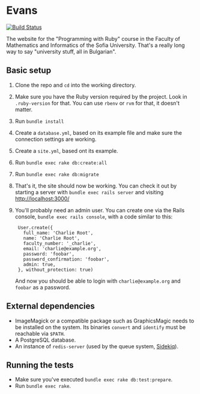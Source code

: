# Evans

[![Build Status](https://travis-ci.org/skanev/evans.png?branch=master)](https://travis-ci.org/skanev/evans)

The website for the "Programming with Ruby" course in the Faculty of
Mathematics and Informatics of the Sofia University. That's a really
long way to say "university stuff, all in Bulgarian".

## Basic setup

1. Clone the repo and `cd` into the working directory.
2. Make sure you have the Ruby version required by the project. Look in `.ruby-version` for that. You can use `rbenv` or `rvm` for that, it doesn't matter.
3. Run `bundle install`
4. Create a `database.yml`, based on its example file and make sure the connection settings are working.
5. Create a `site.yml`, based ont its example.
6. Run `bundle exec rake db:create:all`
7. Run `bundle exec rake db:migrate`
8. That's it, the site should now be working. You can check it out by starting a server with `bundle exec rails server` and visiting [http://localhost:3000/](http://localhost:3000/)
9. You'll probably need an admin user. You can create one via the Rails console, `bundle exec rails console`, with a code similar to this:

		User.create({
		  full_name: 'Charlie Root',
		  name: 'Charlie Root',
		  faculty_number: '_charlie',
		  email: 'charlie@example.org',
		  password: 'foobar',
		  password_confirmation: 'foobar',
		  admin: true,
		}, without_protection: true)

	And now you should be able to login with `charlie@example.org` and `foobar` as a password.

## External dependencies

* ImageMagick or a compatible package such as GraphicsMagic needs to be installed on the system. Its binaries `convert` and `identify` must be reachable via `$PATH`.
* A PostgreSQL database.
* An instance of `redis-server` (used by the queue system, [Sidekiq](https://github.com/mperham/sidekiq)).

## Running the tests

* Make sure you've executed `bundle exec rake db:test:prepare`.
* Run `bundle exec rake`.

